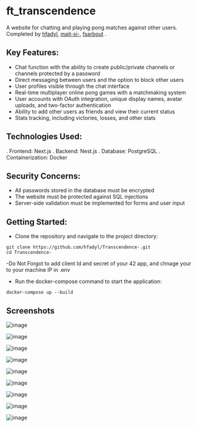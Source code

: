 # ft_transcendence

A website for chatting and playing pong matches against other users. Completed by [hfadyl](https://github.com/hfadyl), [mait-si-](https://github.com/0xJoroh), [fsarbout](https://github.com/fsarbout) .

## Key Features:

- Chat function with the ability to create public/private channels or channels protected by a password
- Direct messaging between users and the option to block other users
- User profiles visible through the chat interface
- Real-time multiplayer online pong games with a matchmaking system
- User accounts with OAuth integration, unique display names, avatar uploads, and two-factor authentication
- Ability to add other users as friends and view their current status
- Stats tracking, including victories, losses, and other stats

## Technologies Used:

. Frontend: Next.js
. Backend: Nest.js
. Database: PostgreSQL
. Containerization: Docker

## Security Concerns:

- All passwords stored in the database must be encrypted
- The website must be protected against SQL injections
- Server-side validation must be implemented for forms and user input

## Getting Started:

- Clone the repository and navigate to the project directory:

```
git clone https://github.com/hfadyl/Transcendence-.git
cd Transcendence-
```

-Do Not Forgot to add client Id and secret of your 42 app, and chnage your to your machine IP in .env

- Run the docker-compose command to start the application:

```
docker-compose up --build
```

## Screenshots

![image](./screenshots/Login.png)

![image](./screenshots/Enter%20username.png)

![image](./screenshots/Home.png)

![image](./screenshots/Profile.png)

![image](./screenshots/Friends%20list.png)

![image](./screenshots/Match%20history.png)

![image](./screenshots/Settings.png)

![image](./screenshots/Game.png)

![image](./screenshots/chat.png)
